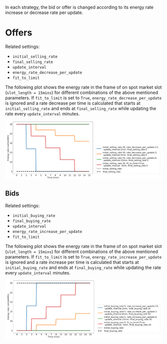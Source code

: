 In each strategy, the bid or offer is changed according to its energy rate increase or decrease rate per update.

# Offers

Related settings:

- `initial_selling_rate`
- `final_selling_rate`
- `update_interval`
- `energy_rate_decrease_per_update`
- `fit_to_limit`

The following plot shows the energy rate in the frame of on spot market slot (`slot_length = 15mins`) for different combinations of the above mentioned parameters. If `fit_to_limit` is set to `True`, `energy_rate_decrease_per_update` is ignored and a rate decrease per time is calculated that starts at `initial_selling_rate` and ends at `final_selling_rate` while updating the rate every `update_interval` minutes.

![img](img/how-strategies-adjust-prices-1.png)


## Bids

Related settings:

- `initial_buying_rate`
- `final_buying_rate`
- `update_interval`
- `energy_rate_increase_per_update`
- `fit_to_limit`

The following plot shows the energy rate in the frame of on spot market slot (`slot_length = 15mins`) for different combinations of the above mentioned parameters. If `fit_to_limit` is set to `True`, `energy_rate_increase_per_update` is ignored and a rate increase per time is calculated that starts at `initial_buying_rate` and ends at `final_buying_rate` while updating the rate every `update_interval` minutes.

![img](img/how-strategies-adjust-prices-2.png)